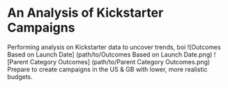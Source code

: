 # An Analysis of Kickstarter Campaigns
Performing analysis on Kickstarter data to uncover trends, boi
![Outcomes Based on Launch Date]
(path/to/Outcomes Based on Launch Date.png)
![Parent Category Outcomes]
(path/to/Parent Category Outcomes.png)
Prepare to create campaigns in the US & GB with lower, more realistic budgets.
